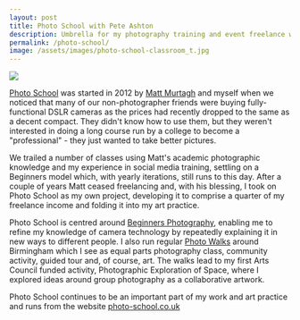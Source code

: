 ```yaml
---
layout: post
title: Photo School with Pete Ashton
description: Umbrella for my photography training and event freelance work. 
permalink: /photo-school/
image: /assets/images/photo-school-classroom_t.jpg
---
```


![](http://art.peteashton.com/assets/images/photo-school-logo.jpg)

[Photo School](http://photo-school.co.uk) was started in 2012 by [Matt Murtagh](https://twitter.com/mattmurtagh) and myself when we noticed that many of our non-photographer friends were buying fully-functional DSLR cameras as the prices had recently dropped to the same as a decent compact. They didn't know how to use them, but they weren't interested in doing a long course run by a college to become a "professional" - they just wanted to take better pictures. 

We trailed a number of classes using Matt's academic photographic knowledge and my experience in social media training, settling on a Beginners model which, with yearly iterations, still runs to this day. After a couple of years Matt ceased freelancing and, with his blessing, I took on Photo School as my own project, developing it to comprise a quarter of my freelance income and folding it into my art practice. 

Photo School is centred around [Beginners Photography](http://photo-school.co.uk/beginners-photography/), enabling me to refine my knowledge of camera technology by repeatedly explaining it in new ways to different people. I also run regular [Photo Walks](http://photo-school.co.uk/walks/) around Birmingham which I see as equal parts photography class, community activity, guided tour and, of course, art. The walks lead to my first Arts Council funded activity, Photographic Exploration of Space, where I explored ideas around group photography as a collaborative artwork. 

Photo School continues to be an important part of my work and art practice and runs from the website [photo-school.co.uk](photo-school.co.uk)